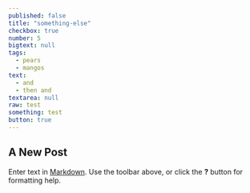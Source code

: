 ```yaml
---
published: false
title: "something-else"
checkbox: true
number: 5
bigtext: null
tags: 
  - pears
  - mangos
text: 
  - and
  - then and
textarea: null
raw: test
something: test
button: true
---
```


## A New Post

Enter text in [Markdown](http://daringfireball.net/projects/markdown/). Use the toolbar above, or click the **?** button for formatting help.
